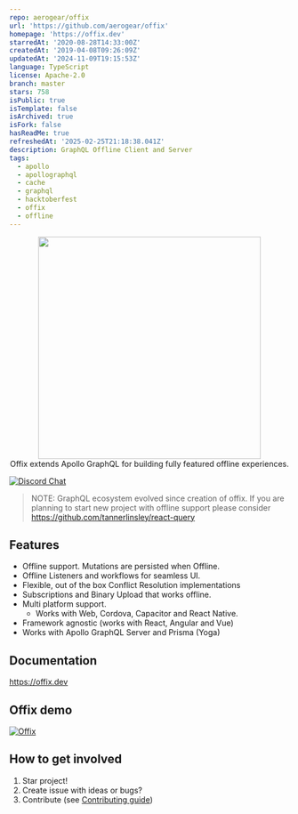 ```yaml
---
repo: aerogear/offix
url: 'https://github.com/aerogear/offix'
homepage: 'https://offix.dev'
starredAt: '2020-08-28T14:33:00Z'
createdAt: '2019-04-08T09:26:09Z'
updatedAt: '2024-11-09T19:15:53Z'
language: TypeScript
license: Apache-2.0
branch: master
stars: 758
isPublic: true
isTemplate: false
isArchived: true
isFork: false
hasReadMe: true
refreshedAt: '2025-02-25T21:18:38.041Z'
description: GraphQL Offline Client and Server
tags:
  - apollo
  - apollographql
  - cache
  - graphql
  - hacktoberfest
  - offix
  - offline
---
```


<p align="center">
  <img width="400" src="https://github.com/aerogear/offix/raw/master/resources/logo.png">
  <br/>
  Offix extends Apollo GraphQL for building fully featured offline experiences.
</p>

[![Discord Chat](https://img.shields.io/discord/625400653321076807)](https://discord.gg/mJ7j84m)

> NOTE: GraphQL ecosystem evolved since creation of offix.
If you are planning to start new project with offline support please consider
https://github.com/tannerlinsley/react-query

## Features

- Offline support. Mutations are persisted when Offline.
- Offline Listeners and workflows for seamless UI.
- Flexible, out of the box Conflict Resolution implementations
- Subscriptions and Binary Upload that works offline.
- Multi platform support.
    - Works with Web, Cordova, Capacitor and React Native.
- Framework agnostic (works with React, Angular and Vue)
- Works with Apollo GraphQL Server and Prisma (Yoga)

## Documentation

https://offix.dev

## Offix demo

[![Offix](http://img.youtube.com/vi/CrYinCtTHds/0.jpg)](http://www.youtube.com/watch?v=CrYinCtTHds "Offix")

## How to get involved

1) Star project!
2) Create issue with ideas or bugs?
3) Contribute (see [Contributing guide](./.github/CONTRIBUTING.md))
